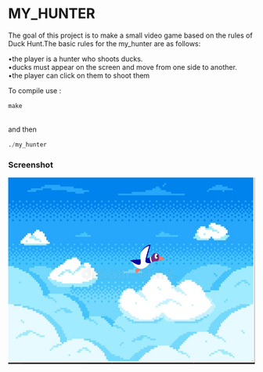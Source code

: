<link href="../style.css" rel="stylesheet">

# MY_HUNTER

The goal of this project is to make a small video game based on the rules of Duck Hunt.The basic rules for the my_hunter are as follows:

  •the player is a hunter who shoots ducks. <br>
  •ducks must appear on the screen and move from one side to another. <br>
  •the player can click on them to shoot them <br>

To compile use : <br>

```python
make
```
<br>and then<br>

```python
./my_hunter
```
### Screenshot

![Optional Text](re/my_hunter.png#thumbnail)

<!-- <kbd>
<img
src="re/my_hunter.png"
raw=true
alt="screenshoot"
width="700"
/>
</kbd> -->
